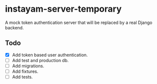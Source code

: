 # instayam-server-temporary

A mock token authentication server that will be replaced by a real Django backend.

## Todo

- [x] Add token based user authentication.
- [ ] Add test and production db.
- [ ] Add migrations.
- [ ] Add fixtures.
- [ ] Add tests.
